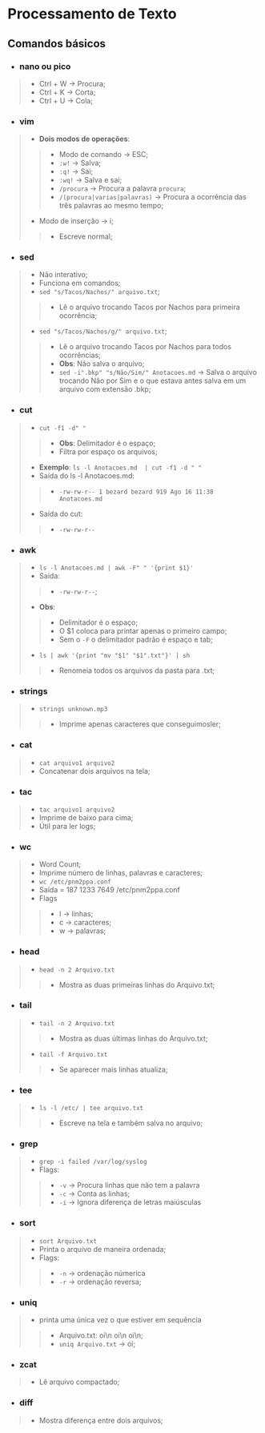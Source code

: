 # Processamento de Texto

## Comandos básicos

- ### nano ou pico
>- Ctrl + W -> Procura;
>- Ctrl + K -> Corta;
>- Ctrl + U -> Cola;

- ### vim
>- **Dois modos de operações**:
>>- Modo de comando -> ESC;
>>- `:w!`  -> Salva;
>>- `:q!`  -> Sai;
>>- `:wq!` -> Salva e sai;
>>- `/procura` -> Procura a palavra `procura`;
>>- `/(procura|varias|palavras)` -> Procura a ocorrência das três palavras ao mesmo tempo;
>- Modo de inserção -> i;
>>- Escreve normal;

- ### sed
>- Não interativo;
>- Funciona em comandos;
>- `sed "s/Tacos/Nachos/" arquivo.txt`;
>>- Lê o arquivo trocando Tacos por Nachos para primeira ocorrência;
>- `sed "s/Tacos/Nachos/g/" arquivo.txt`;
>>- Lê o arquivo trocando Tacos por Nachos para todos ocorrências;
>>- **Obs**: Não salva o arquivo;
>>- `sed -i".bkp" "s/Não/Sim/" Anotacoes.md` -> Salva o arquivo trocando Não por Sim e o que estava antes salva em um arquivo com extensão .bkp;

- ### cut
>- `cut -f1 -d" "`
>>- **Obs**: Delimitador é  o espaço;
>>- Filtra por espaço os arquivos;
>- **Exemplo**: `ls -l Anotacoes.md  | cut -f1 -d " "`
>- Saída do ls -l Anotacoes.md:
>>- `-rw-rw-r-- 1 bezard bezard 919 Ago 16 11:38 Anotacoes.md`
>- Saída do cut:
>>- `-rw-rw-r--`

- ### awk
>- `ls -l Anotacoes.md | awk -F" " '{print $1}'`
>- Saida:
>>- `-rw-rw-r--`;
>- **Obs**: 
>>- Delimitador é o espaço;
>>- O $1 coloca para printar apenas o primeiro campo;
>>- Sem o `-F` o delimitador padrão é espaço e tab;
>- `ls | awk '{print "mv "$1" "$1".txt"}' | sh`
>>- Renomeia todos os arquivos da pasta para .txt;

- ### strings
>- `strings unknown.mp3`
>>- Imprime apenas caracteres que conseguimosler;

- ### cat
>- `cat arquivo1 arquivo2` 
>- Concatenar dois arquivos na tela;

- ### tac
>- `tac arquivo1 arquivo2`
>- Imprime de baixo para cima;
>- Útil para ler logs;

- ### wc
>- Word Count;
>- Imprime número de linhas, palavras e caracteres;
>- `wc /etc/pnm2ppa.conf`
>- Saída = 187 1233 7649 /etc/pnm2ppa.conf
>- Flags
>>- l -> linhas;
>>- c -> caracteres;
>>- w -> palavras;

- ### head
>- `head -n 2 Arquivo.txt`
>>- Mostra as duas primeiras linhas do Arquivo.txt;

- ### tail
>- `tail -n 2 Arquivo.txt`
>>- Mostra as duas últimas linhas do Arquivo.txt;
>- `tail -f Arquivo.txt`
>>- Se aparecer mais linhas atualiza;

- ### tee
>- `ls -l /etc/ | tee arquivo.txt`
>>- Escreve na tela e também salva no arquivo;

- ### grep
>- `grep -i failed /var/log/syslog`
>- Flags:
>>- `-v` -> Procura linhas que não tem a palavra
>>- `-c` -> Conta as linhas;
>>- `-i` -> Ignora diferença de letras maiúsculas

- ### sort
>- `sort Arquivo.txt`
>- Printa o arquivo de maneira ordenada;
>- Flags:
>>- `-n` -> ordenação númerica
>>- `-r` -> ordenação reversa;

- ### uniq
>- printa uma única vez o que estiver em sequência
>>- Arquivo.txt: oi\n oi\n oi\n;
>>- `uniq Arquivo.txt` -> oi;

- ### zcat
>- Lê arquivo compactado;

- ### diff
>- Mostra diferença entre dois arquivos;

